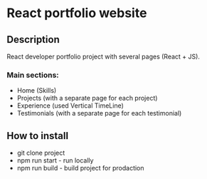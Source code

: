 # React portfolio website

## Description
React developer portfolio project with several pages (React + JS). 

### Main sections: 
- Home (Skills)
- Projects (with a separate page for each project)
- Experience (used Vertical TimeLine)
- Testimonials (with a separate page for each testimonial)

## How to install

- git clone project
- npm run start - run locally
- npm run build - build project for prodaction
